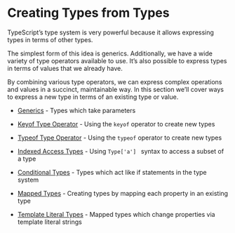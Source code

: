 # Creating Types from Types

TypeScript’s type system is very powerful because it allows expressing types in terms of other types.

The simplest form of this idea is generics. Additionally, we have a wide variety of type operators available to use. It’s also possible to express types in terms of values that we already have.

By combining various type operators, we can express complex operations and values in a succinct, maintainable way. In this section we’ll cover ways to express a new type in terms of an existing type or value.

- [Generics](https://www.typescriptlang.org/docs/handbook/2/generics.html) - Types which take parameters

- [Keyof Type Operator](https://www.typescriptlang.org/docs/handbook/2/keyof-types.html) - Using the `keyof` operator to create new types

- [Typeof Type Operator](https://www.typescriptlang.org/docs/handbook/2/typeof-types.html) - Using the `typeof` operator to create new types

- [Indexed Access Types](https://www.typescriptlang.org/docs/handbook/2/indexed-access-types.html) - Using `Type['a'] ` syntax to access a subset of a type

- [Conditional Types](https://www.typescriptlang.org/docs/handbook/2/indexed-access-types.html) - Types which act like if statements in the type system

- [Mapped Types](https://www.typescriptlang.org/docs/handbook/2/mapped-types.html) - Creating types by mapping each property in an existing type

- [Template Literal Types](https://www.typescriptlang.org/docs/handbook/2/template-literal-types.html) - Mapped types which change properties via template literal strings